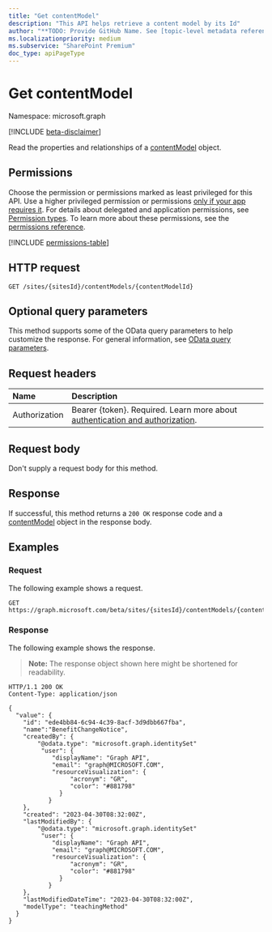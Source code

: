 ```yaml
---
title: "Get contentModel"
description: "This API helps retrieve a content model by its Id"
author: "**TODO: Provide GitHub Name. See [topic-level metadata reference](https://aka.ms/msgo?pagePath=Document-APIs/Guidelines/Metadata)**"
ms.localizationpriority: medium
ms.subservice: "SharePoint Premium"
doc_type: apiPageType
---
```


# Get contentModel

Namespace: microsoft.graph

[!INCLUDE [beta-disclaimer](../../includes/beta-disclaimer.md)]

Read the properties and relationships of a [contentModel](../resources/contentmodel.md) object.

## Permissions

Choose the permission or permissions marked as least privileged for this API. Use a higher privileged permission or permissions [only if your app requires it](/graph/permissions-overview#best-practices-for-using-microsoft-graph-permissions). For details about delegated and application permissions, see [Permission types](/graph/permissions-overview#permission-types). To learn more about these permissions, see the [permissions reference](/graph/permissions-reference).

<!-- {
  "blockType": "permissions",
  "name": "contentmodel-get-permissions"
}
-->
[!INCLUDE [permissions-table](../includes/permissions/contentmodel-get-permissions.md)]

## HTTP request

<!-- {
  "blockType": "ignored"
}
-->
``` http
GET /sites/{sitesId}/contentModels/{contentModelId}
```

## Optional query parameters

This method supports some of the OData query parameters to help customize the response. For general information, see [OData query parameters](/graph/query-parameters).

## Request headers

|Name|Description|
|:---|:---|
|Authorization|Bearer {token}. Required. Learn more about [authentication and authorization](/graph/auth/auth-concepts).|

## Request body

Don't supply a request body for this method.

## Response

If successful, this method returns a `200 OK` response code and a [contentModel](../resources/contentmodel.md) object in the response body.

## Examples

### Request

The following example shows a request.
<!-- {
  "blockType": "request",
  "name": "get_contentmodel"
}
-->
``` http
GET https://graph.microsoft.com/beta/sites/{sitesId}/contentModels/{contentModelId}
```


### Response

The following example shows the response.
>**Note:** The response object shown here might be shortened for readability.
<!-- {
  "blockType": "response",
  "truncated": true,
  "@odata.type": "oneDrive.contentModel"
}
-->
``` http
HTTP/1.1 200 OK
Content-Type: application/json

{
  "value": {
    "id": "ede4bb84-6c94-4c39-8acf-3d9dbb667fba",
    "name":"BenefitChangeNotice",
    "createdBy": {
        "@odata.type": "microsoft.graph.identitySet"
         "user": {
            "displayName": "Graph API",
            "email": "graph@MICROSOFT.COM",
            "resourceVisualization": {
                 "acronym": "GR",
                 "color": "#881798"
              }
           }
    },
    "created": "2023-04-30T08:32:00Z",
    "lastModifiedBy": {
        "@odata.type": "microsoft.graph.identitySet"
         "user": {
            "displayName": "Graph API",
            "email": "graph@MICROSOFT.COM",
            "resourceVisualization": {
                 "acronym": "GR",
                 "color": "#881798"
              }
           }
    },
    "lastModifiedDateTime": "2023-04-30T08:32:00Z",
    "modelType": "teachingMethod"
  }
}
```

